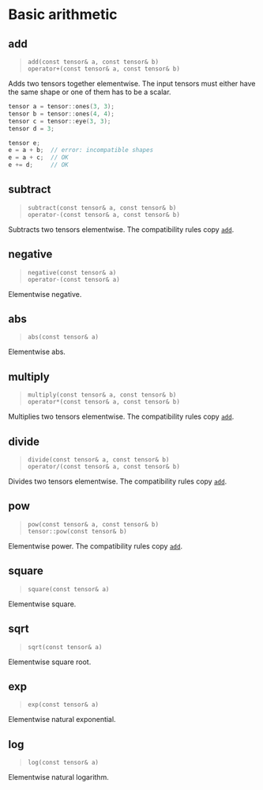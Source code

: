 # Basic arithmetic

## add

> `add(const tensor& a, const tensor& b)` \
> `operator+(const tensor& a, const tensor& b)` 

Adds two tensors together elementwise. The input tensors must either have the same shape or one of them has to be a scalar.

```cpp
tensor a = tensor::ones(3, 3);
tensor b = tensor::ones(4, 4);
tensor c = tensor::eye(3, 3);
tensor d = 3;

tensor e; 
e = a + b;  // error: incompatible shapes
e = a + c;  // OK
e += d;     // OK
```

## subtract

> `subtract(const tensor& a, const tensor& b)` \
> `operator-(const tensor& a, const tensor& b)`

Subtracts two tensors elementwise. The compatibility rules copy [`add`](#add).

## negative

> `negative(const tensor& a)` \
> `operator-(const tensor& a)`

Elementwise negative.

## abs

> `abs(const tensor& a)`

Elementwise abs.

## multiply

> `multiply(const tensor& a, const tensor& b)` \
> `operator*(const tensor& a, const tensor& b)`

Multiplies two tensors elementwise. The compatibility rules copy [`add`](#add).

## divide

> `divide(const tensor& a, const tensor& b)` \
> `operator/(const tensor& a, const tensor& b)`

Divides two tensors elementwise. The compatibility rules copy [`add`](#add).

## pow

> `pow(const tensor& a, const tensor& b)` \
> `tensor::pow(const tensor& b)`

Elementwise power. The compatibility rules copy [`add`](#add).

## square

> `square(const tensor& a)` 

Elementwise square.

## sqrt

> `sqrt(const tensor& a)` 

Elementwise square root.

## exp

> `exp(const tensor& a)` 

Elementwise natural exponential.

## log

> `log(const tensor& a)` 

Elementwise natural logarithm.
